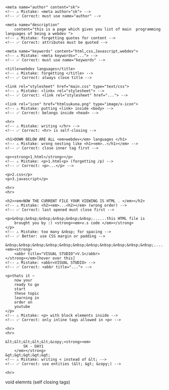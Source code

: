 <!DOCTYPE html>
<!-- ⚠️ Mistake: <!doctype HTML> (wrong case) or missing ! -->
<!-- ✅ Correct: <!DOCTYPE html> -->

<html lang="en">
<!-- ⚠️ Mistake: <html> without lang -->
<!-- ✅ Correct: <html lang="en"> helps accessibility -->

<head>
    <meta charset="utf-8">
    <!-- ⚠️ Mistake: <meta charset=utf8> (missing quotes) -->
    <!-- ✅ Correct: <meta charset="utf-8"> -->

    <meta name="author" content="sk">
    <!-- ⚠️ Mistake: <meta author="sk"> -->
    <!-- ✅ Correct: must use name="author" -->

    <meta name="description"
        content="this is a page which gives you list of main  programming languages of being a webdev ">
    <!-- ⚠️ Mistake: forgetting quotes for content -->
    <!-- ✅ Correct: attributes must be quoted -->

    <meta name="keywords" content="html,css,Javascript,webdev">
    <!-- ⚠️ Mistake: <meta keywords="..."> -->
    <!-- ✅ Correct: must use name="keywords" -->

    <title>webdev languages</title>
    <!-- ⚠️ Mistake: forgetting </title> -->
    <!-- ✅ Correct: always close title -->

    <link rel="stylesheet" href="main.css" type="text/css">
    <!-- ⚠️ Mistake: <link= rel="stylesheet"> -->
    <!-- ✅ Correct: <link rel="stylesheet" href="..."> -->

    <link rel="icon" href="htmlsukuna.png" type="image/x-icon">
    <!-- ⚠️ Mistake: putting <link> inside <body> -->
    <!-- ✅ Correct: belongs inside <head> -->
</head>

<body>
    <!-- ⚠️ Mistake: multiple <body> tags or missing </body> -->
    <!-- ✅ Correct: only one body -->

    <hr>
    <!-- ⚠️ Mistake: writing </hr> -->
    <!-- ✅ Correct: <hr> is self-closing -->

    <h1>DOWN BELOW ARE ALL <em>webdev</em> languages </h1>
    <!-- ⚠️ Mistake: wrong nesting like <h1><em>..</h1></em> -->
    <!-- ✅ Correct: close inner tag first -->

    <p><strong>1.html</strong></p>
    <!-- ⚠️ Mistake: <p>1.html<p> (forgetting /p) -->
    <!-- ✅ Correct: <p>...</p> -->

    <p>2.css</p>
    <p>3.javascript</p>

    <hr>
    <hr>

    <h2><em>NOW THE CURRENT FILE YOUR VIEWING IS HTML . </em></h2>
    <!-- ⚠️ Mistake: <h2><em>...<h2></em> (wrong order) -->
    <!-- ✅ Correct: last opened must close first -->

    <p>&nbsp;&nbsp;&nbsp;&nbsp;&nbsp;&nbsp;......this HTML file is
        brought you by :) <strong><em>v.s code </em></strong>
    </p>
    <!-- ⚠️ Mistake: too many &nbsp; for spacing -->
    <!-- ✅ Better: use CSS margin or padding -->

    &nbsp;&nbsp;&nbsp;&nbsp;&nbsp;&nbsp;&nbsp;&nbsp;&nbsp;&nbsp;&nbsp;......<em><strong>
        <abbr title="VISUAL STUDIO">V.S</abbr>
    </strong></em>[hover over this]
    <!-- ⚠️ Mistake: <abbr=VISUAL STUDIO> -->
    <!-- ✅ Correct: <abbr title="..."> -->

    <p>thats it ~
        now your
        ready to go
        start
        these topic
        learning in
        order on
        youtube
    </p>
    <!-- ⚠️ Mistake: <p> with block elements inside -->
    <!-- ✅ Correct: only inline tags allowed in <p> -->

    <hr>
    <hr>

    &lt;&lt;&lt;&lt;&lt;&copy;<strong><em>
            SK - DAY1
        </em></strong>
    &gt;&gt;&gt;&gt;&gt;
    <!-- ⚠️ Mistake: writing < instead of &lt; -->
    <!-- ✅ Correct: use entities (&lt; &gt; &copy;) -->

    <hr>
</body>

</html>
<!-- ⚠️ Mistake: forgetting </html> -->
<!-- ✅ Correct: must close html -->


void elemnts (self closing tags)
  <!---some tags dont wrap content at all they just are standalone instructions called void elements.
- content tags - needs closing (/>) browser doesnt know content unless we put inside it
- void tags - does not need closing (/>) bcoz these are self closing (>) they are just instructions to browser
- content tags - <h1></h1> , <p></p> , <title></title>
- void tags - <link> also one elemnt is there as u can see and is self closing too
- <meta> --->


